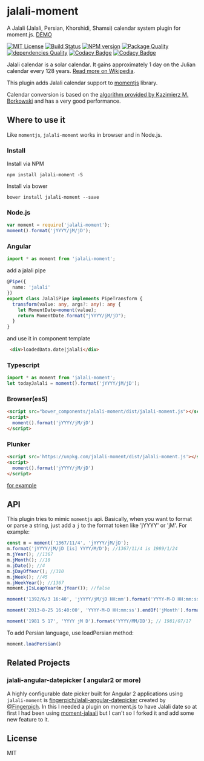 # jalali-moment

A Jalali (Jalali, Persian, Khorshidi, Shamsi) calendar system plugin for moment.js. [DEMO](https://fingerpich.github.io/jalali-moment)

[![MIT License][license-image]][license-url]
[![Build Status][travis-image]][travis-url]
[![NPM version][npm-version-image]][npm-url] 
[![Package Quality][packageQuality-image]][packageQuality-url]
[![dependencies Quality][dependencies-quality]][dependencies-quality-url]
[![Codacy Badge][codacy-quality]][codacy-quality-url]
[![Codacy Badge][codacy-coverage]][codacy-coverage-url]

Jalali calendar is a solar calendar. It gains approximately 1 day on the Julian calendar every 128 years. [Read more on Wikipedia](http://en.wikipedia.org/wiki/Jalali_calendar).

This plugin adds Jalali calendar support to [momentjs](http://momentjs.com) library.

Calendar conversion is based on the [algorithm provided by Kazimierz M. Borkowski](http://www.astro.uni.torun.pl/~kb/Papers/EMP/PersianC-EMP.htm) and has a very good performance.

## Where to use it

Like `momentjs`, `jalali-moment` works in browser and in Node.js.


### Install

Install via NPM
```shell
npm install jalali-moment -S
```

Install via bower
```shell
bower install jalali-moment --save
```

### Node.js

```js
var moment = require('jalali-moment');
moment().format('jYYYY/jM/jD');
```

### Angular

```ts
import * as moment from 'jalali-moment';
```
add a jalali pipe
```ts
@Pipe({
  name: 'jalali'
})
export class JalaliPipe implements PipeTransform {
  transform(value: any, args?: any): any {
    let MomentDate=moment(value);
    return MomentDate.format("jYYYY/jM/jD");
  }
}
```
and use it in component template
```HTML
 <div>loadedData.date|jalali</div>
```

### Typescript
```ts
import * as moment from 'jalali-moment';
let todayJalali = moment().format('jYYYY/jM/jD');
```

### Browser(es5)
```HTML
<script src="bower_components/jalali-moment/dist/jalali-moment.js"></script>
<script>
  moment().format('jYYYY/jM/jD')
</script>
```

### Plunker
```HTML
<script src='https://unpkg.com/jalali-moment/dist/jalali-moment.js'></script>
<script>
  moment().format('jYYYY/jM/jD')
</script>
```
[for example](https://embed.plnkr.co/Gggh1u/)


## API

This plugin tries to mimic `momentjs` api. Basically, when you want to format or parse a string, just add a `j` to the format token like 'jYYYY' or 'jM'. For example:

```js
const m = moment('1367/11/4', 'jYYYY/jM/jD');
m.format('jYYYY/jM/jD [is] YYYY/M/D'); //1367/11/4 is 1989/1/24
m.jYear(); //1367
m.jMonth(); //10
m.jDate(); //4
m.jDayOfYear(); //310
m.jWeek(); //45
m.jWeekYear(); //1367
moment.jIsLeapYear(m.jYear()); //false

moment('1392/6/3 16:40', 'jYYYY/jM/jD HH:mm').format('YYYY-M-D HH:mm:ss'); // 2013-8-25 16:40:00

moment('2013-8-25 16:40:00', 'YYYY-M-D HH:mm:ss').endOf('jMonth').format('jYYYY/jM/jD HH:mm:ss'); // 1392/6/31 23:59:59

moment('1981 5 17', 'YYYY jM D').format('YYYY/MM/DD'); // 1981/07/17
```

To add Persian language, use loadPersian method:

```js
moment.loadPersian()
```

## Related Projects

### jalali-angular-datepicker ( angular2 or more)

A highly configurable date picker built for Angular 2 applications using `jalali-moment` is [fingerpich/jalali-angular-datepicker](https://github.com/fingerpich/jalali-angular-datepicker) created by [@Fingerpich](https://github.com/fingerpich).
In this I needed a plugin on moment.js to have Jalali date so at first I had been using [moment-jalaali](https://github.com/jalaali/moment-jalaali) but I can't so I forked it and add some new feature to it.

## License

MIT

[license-image]: http://img.shields.io/badge/license-MIT-blue.svg?style=flat
[license-url]: LICENSE

[npm-url]: https://npmjs.org/package/jalali-moment
[npm-version-image]: http://img.shields.io/npm/v/jalali-moment.svg?style=flat

[travis-url]: https://travis-ci.org/fingerpich/jalali-moment
[travis-image]: https://travis-ci.org/fingerpich/jalali-moment.png?branch=master

[packageQuality-image]: http://npm.packagequality.com/shield/jalali-moment.svg
[packageQuality-url]: http://packagequality.com/#?package=jalali-moment

[dependencies-quality]: https://david-dm.org/fingerpich/jalali-moment.svg
[dependencies-quality-url]: https://github.com/fingerpich/jalali-moment

[codacy-quality]:https://api.codacy.com/project/badge/Grade/1aa5b7aadfc24238bdf825d58cb2cba1
[codacy-quality-url]:https://www.codacy.com/app/zarei-bs/jalali-moment?utm_source=github.com&amp;utm_medium=referral&amp;utm_content=fingerpich/jalali-moment&amp;utm_campaign=Badge_Grade

[codacy-coverage]:https://api.codacy.com/project/badge/Coverage/1aa5b7aadfc24238bdf825d58cb2cba1
[codacy-coverage-url]:https://www.codacy.com/app/zarei-bs/jalali-moment?utm_source=github.com&utm_medium=referral&utm_content=fingerpich/jalali-moment&utm_campaign=Badge_Coverage